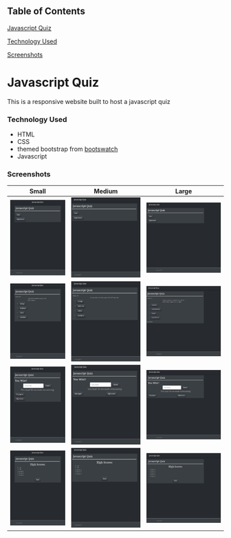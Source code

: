 ## Table of Contents

[Javascript Quiz](#Javascript-Quiz)

[Technology Used](#Technology-Used)

[Screenshots](#Screenshots)

# Javascript Quiz

This is a responsive website built to host a javascript quiz

### Technology Used

* HTML
* CSS
* themed bootstrap from [bootswatch](https://bootswatch.com/slate/)
* Javascript

### Screenshots
|Small|Medium|Large|
|---|---|---|
| ![640-start](./Assets/images/640-start.jpg) | ![768-start](./Assets/images/768-start.jpg) | ![940-start](./Assets/images/940-start.jpg) |
| ![640-question](./Assets/images/640-question.jpg) | ![768-start](./Assets/images/768-question.jpg) | ![940-question](./Assets/images/940-question.jpg) |
| ![640-victory](./Assets/images/640-victory.jpg) | ![768-victory](./Assets/images/768-victory.jpg) | ![940-victory](./Assets/images/940-victory.jpg) |
| ![640-highscores](./Assets/images/640-highscores.jpg) | ![768-start](./Assets/images/768-highscores.jpg) | ![940-highscores](./Assets/images/940-highscores.jpg) |